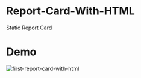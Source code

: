# Report-Card-With-HTML
Static Report Card 



# Demo
![first-report-card-with-html](https://user-images.githubusercontent.com/110184797/181878290-45825450-f7ef-4964-8a8e-34f7e602a119.png)
